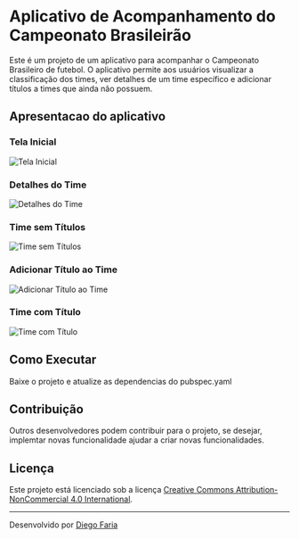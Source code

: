 # Aplicativo de Acompanhamento do Campeonato Brasileirão

Este é um projeto de um aplicativo para acompanhar o Campeonato Brasileiro de futebol. O aplicativo permite aos usuários visualizar a classificação dos times, ver detalhes de um time específico e adicionar títulos a times que ainda não possuem.

## Apresentacao do aplicativo

### Tela Inicial
![Tela Inicial](https://github.com/DiegoFariaFuel/brasileirao/raw/main/1.png)

### Detalhes do Time
![Detalhes do Time](https://github.com/DiegoFariaFuel/brasileirao/raw/main/2.png)

### Time sem Títulos
![Time sem Títulos](https://github.com/DiegoFariaFuel/brasileirao/raw/main/3.png)

### Adicionar Título ao Time
![Adicionar Título ao Time](https://github.com/DiegoFariaFuel/brasileirao/raw/main/4.png)

### Time com Título
![Time com Título](https://github.com/DiegoFariaFuel/brasileirao/raw/main/5.png)

## Como Executar

Baixe o projeto e atualize as dependencias do pubspec.yaml

## Contribuição

Outros desenvolvedores podem contribuir para o projeto, se desejar, implemtar novas funcionalidade ajudar a criar novas funcionalidades.

## Licença

Este projeto está licenciado sob a licença [Creative Commons Attribution-NonCommercial 4.0 International](https://creativecommons.org/licenses/by-nc/4.0/).

---

Desenvolvido por [Diego Faria](https://github.com/DiegoFariaFuel)
